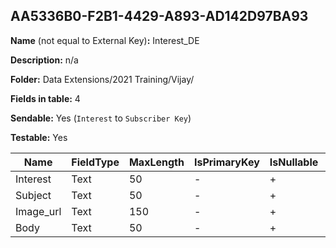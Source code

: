 ## AA5336B0-F2B1-4429-A893-AD142D97BA93

**Name** (not equal to External Key)**:** Interest_DE

**Description:** n/a

**Folder:** Data Extensions/2021 Training/Vijay/

**Fields in table:** 4

**Sendable:** Yes (`Interest` to `Subscriber Key`)

**Testable:** Yes

| Name | FieldType | MaxLength | IsPrimaryKey | IsNullable | DefaultValue |
| --- | --- | --- | --- | --- | --- |
| Interest | Text | 50 | - | + |  |
| Subject | Text | 50 | - | + |  |
| Image_url | Text | 150 | - | + |  |
| Body | Text | 50 | - | + |  |
